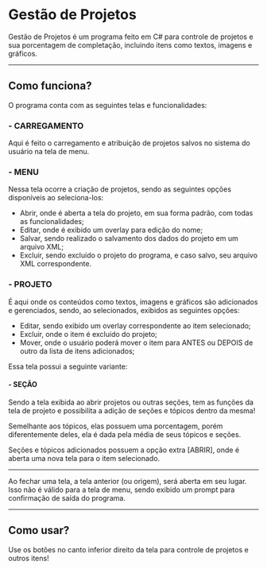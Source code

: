 # Gestão de Projetos

Gestão de Projetos é um programa feito em C# para controle de projetos e sua porcentagem de completação, incluindo itens como textos, imagens e gráficos.

---

## Como funciona?

O programa conta com as seguintes telas e funcionalidades:

### - CARREGAMENTO
Aqui é feito o carregamento e atribuição de projetos salvos no sistema do usuário na tela de menu.

### - MENU
Nessa tela ocorre a criação de projetos, sendo as seguintes opções disponíveis ao seleciona-los:
- Abrir, onde é aberta a tela do projeto, em sua forma padrão, com todas as funcionalidades;
- Editar, onde é exibido um overlay para edição do nome;
- Salvar, sendo realizado o salvamento dos dados do projeto em um arquivo XML;
- Excluir, sendo excluído o projeto do programa, e caso salvo, seu arquivo XML correspondente.

### - PROJETO

É aqui onde os conteúdos como textos, imagens e gráficos são adicionados e gerenciados, sendo, ao selecionados, exibidos as seguintes opções:
- Editar, sendo exibido um overlay correspondente ao item selecionado;
- Excluir, onde o item é excluído do projeto;
- Mover, onde o usuário poderá mover o item para ANTES ou DEPOIS de outro da lista de itens adicionados;

Essa tela possui a seguinte variante:

#### - SEÇÃO

Sendo a tela exibida ao abrir projetos ou outras seções, tem as funções da tela de projeto e possibilita a adição de seções e tópicos dentro da mesma!

Semelhante aos tópicos, elas possuem uma porcentagem, porém diferentemente deles, ela é dada pela média de seus tópicos e seções.

Seções e tópicos adicionados possuem a opção extra [ABRIR], onde é aberta uma nova tela para o item selecionado.

---

Ao fechar uma tela, a tela anterior (ou origem), será aberta em seu lugar. Isso não é válido para a tela de menu, sendo exibido um prompt para confirmação de saída do programa.

---

## Como usar?

Use os botões no canto inferior direito da tela para controle de projetos e outros itens!
